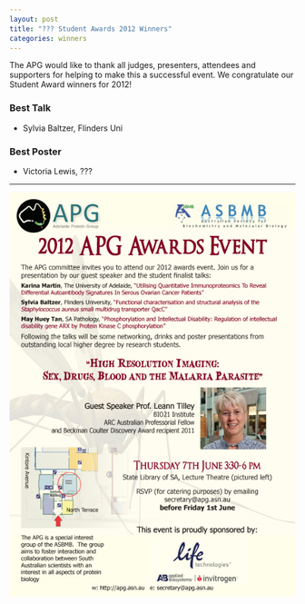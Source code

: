```yaml
---
layout: post
title: "??? Student Awards 2012 Winners"
categories: winners
---
```


The APG would like to thank all judges, presenters, attendees and supporters for
helping to make this a successful event. We congratulate our Student Award winners
for 2012!

### Best Talk

 - Sylvia Baltzer, Flinders Uni

### Best Poster

 - Victoria Lewis, ???

---

![](/assets/images/2012_sa.jpg)